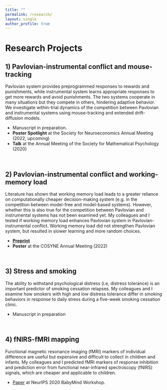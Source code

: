 ```yaml
---
title: ""
permalink: /research/
layout: single
author_profile: true
---
```


# Research Projects

## 1) Pavlovian-instrumental conflict and mouse-tracking
Pavlovian system provides preprogrammed responses to rewards and punishments, while instrumental system learns appropriate responses to get more rewards and avoid punishments. The two systems cooperate in many situations but they compete in others, hindering adaptive behavior. We investigate within-trial dynamics of the competition between Pavlovian and instrumental systems using mouse-tracking and extended drift-diffusion models.
- Manuscript in preparation.
- **Poster Spotlight** at the Society for Neuroeconomics Annual Meeting (2022, upcoming)
- **Talk** at the Annual Meeting of the Society for Mathematical Psychology (2020)

<br/>

## 2) Pavlovian-instrumental conflict and working-memory load
Literature has shown that working memory load leads to a greater reliance on computationally cheaper decision-making system (e.g. in the competition between model-free and model-based systems). However, whether this is also true for the competition between Pavlovian and instrumental systems has not been examined yet. My colleagues and I tested if working memory load enhances Pavlovian system in Pavlovian-instrumental conflict. Working memory load did not strengthen Pavlovian system, but resulted in slower learning and more random choices.
- [**Preprint**](https://doi.org/10.1101/2022.08.01.502269)
- **Poster** at the COSYNE Annual Meeting (2022)

<br/>

## 3) Stress and smoking
The ability to withstand psychological distress (i.e, distress tolerance) is an important predictor of smoking cessation relapses. My colleagues and I examine how smokers with high and low distress tolerance differ in smoking behaviors in response to daily stress during a five-week smoking cessation clinic.
- Manuscript in preparation

<br/>

## 4) fNIRS-fMRI mapping
Functional magnetic resonance imaging (fMRI) markers of individual difference are useful but expensive and difficult to collect in children and infants. My colleagues and I predicted fMRI markers of response inhibition and prediction error from functional near-infrared spectroscopy (fNIRS) signals, which are cheaper and applicable to children.
- [Paper](https://bi.snu.ac.kr/NeurIPS2020_Babymind/29.pdf) at NeurIPS 2020 BabyMind Workshop.
